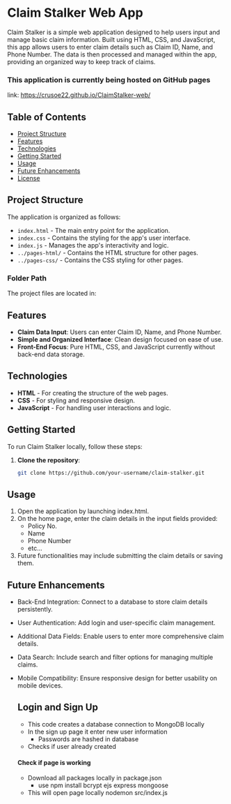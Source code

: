 # Claim Stalker Web App

Claim Stalker is a simple web application designed to help users input and manage basic claim information. Built using HTML, CSS, and JavaScript, this app allows users to enter claim details such as Claim ID, Name, and Phone Number. The data is then processed and managed within the app, providing an organized way to keep track of claims.

### This application is currently being hosted on GitHub pages
link: https://crusoe22.github.io/ClaimStalker-web/ 

## Table of Contents
- [Project Structure](#project-structure)
- [Features](#features)
- [Technologies](#technologies)
- [Getting Started](#getting-started)
- [Usage](#usage)
- [Future Enhancements](#future-enhancements)
- [License](#license)

## Project Structure

The application is organized as follows:
- `index.html` - The main entry point for the application.
- `index.css` - Contains the styling for the app's user interface.
- `index.js` - Manages the app's interactivity and logic.
- `../pages-html/` - Contains the HTML structure for other pages.
- `../pages-css/` - Contains the CSS styling for other pages.

### Folder Path
The project files are located in:



## Features

- **Claim Data Input**: Users can enter Claim ID, Name, and Phone Number.
- **Simple and Organized Interface**: Clean design focused on ease of use.
- **Front-End Focus**: Pure HTML, CSS, and JavaScript currently without back-end data storage.

## Technologies

- **HTML** - For creating the structure of the web pages.
- **CSS** - For styling and responsive design.
- **JavaScript** - For handling user interactions and logic.

## Getting Started

To run Claim Stalker locally, follow these steps:

1. **Clone the repository**:
   ```bash
   git clone https://github.com/your-username/claim-stalker.git


## Usage
1. Open the application by launching index.html.
2. On the home page, enter the claim details in the input fields provided:
    - Policy No.
    - Name
    - Phone Number
    - etc...
3. Future functionalities may include submitting the claim details or saving them.


## Future Enhancements
- Back-End Integration: Connect to a database to store claim details persistently.
- User Authentication: Add login and user-specific claim management.
- Additional Data Fields: Enable users to enter more comprehensive claim details.
- Data Search: Include search and filter options for managing multiple claims.
- Mobile Compatibility: Ensure responsive design for better usability on mobile devices.

    ## Login and Sign Up
    - This code creates a database connection to MongoDB locally
    - In the sign up page it enter new user information
        - Passwords are hashed in database
    - Checks if user already created

    #### Check if page is working
    - Download all packages locally in package.json
        - use npm install bcrypt ejs express mongoose
    - This will open page locally 
        nodemon src/index.js